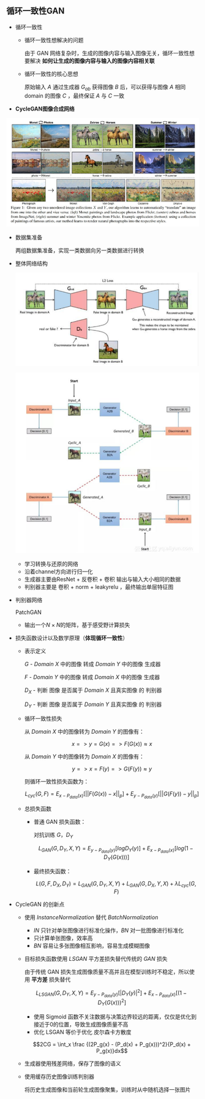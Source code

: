 ## 循环一致性GAN

- 循环一致性

	- 循环一致性想解决的问题

		由于 GAN 网络复杂时，生成的图像内容与输入图像无关，循环一致性想要解决 **如何让生成的图像内容与输入的图像内容相关联**
        
    - 循环一致性的核心思想

		原始输入 $A$ 通过生成器 $G_{ab}$ 获得图像 $B$ 后，可以获得与图像 $A$ 相同 domain 的图像 $C$ ，最终保证 $A$ 与 $C$ 一致


- **CycleGAN图像合成网络**

![](./img/8.png)

- 数据集准备

    两组数据集准备，实现一类数据向另一类数据进行转换

- 整体网络结构

    ![](./img/9.png)

    ![](./img/10.png)

    - 学习转换与还原的网络
    - 沿着channel方向进行归一化 
    - 生成器主要由ResNet + 反卷积 + 卷积 输出与输入大小相同的数据 
    - 判别器主要是 卷积 + norm + leakyrelu ，最终输出单层特征图

- 判别器网络

    PatchGAN

    - 输出一个$N \times N$的矩阵，基于感受野计算损失

- 损失函数设计以及数学原理（**体现循环一致性**）

	- 表示定义

		$G$ - $Domain$ $X$ 中的图像 转成  $Domain$ $Y$ 中的图像 生成器
        
        $F$ - $Domain$ $Y$ 中的图像 转成  $Domain$ $X$ 中的图像 生成器
        
        $D_{X}$ - 判断 图像 是否属于 $Domain$ $X$ 且真实图像 的 判别器
        
        $D_{Y}$ - 判断 图像 是否属于 $Domain$ $Y$ 且真实图像 的 判别器
        
    - 循环一致性损失

		从 $Domain$ $X$ 中的图像转为 $Domain$ $Y$ 的图像有：
        
        $$x => y = G(x) => F(G(x)) \approx x$$
        
        从 $Domain$ $Y$ 中的图像转为 $Domain$ $X$ 的图像有：
        
        $$y => x = F(y) => G(F(y)) \approx y$$
        
        则循环一致性损失函数为：
        
        $$L_{cyc}(G,F) = E_{x-P_{data}(x)}[||F(G(x)) - x||_{p}] + E_{y-P_{data}(y)}[||G(F(y)) - y||_{p}]$$
        
  - 总损失函数

	- 普通 GAN 损失函数：
    
        对抗训练 $G，D_Y$

        $$L_{GAN}(G,D_{Y}, X, Y) = E_{y-P_{data}(y)}[logD_Y(y)] + E_{x-P_{data}(x)}[log(1-D_Y(G(x)))]$$
    
    - 最终损失函数：
    
        $$ L(G,F,D_X,D_Y) = L_{GAN}(G,D_{Y}, X, Y) + L_{GAN}(G,D_{X}, Y, X) + \lambda L_{cyc}(G,F)$$
        
- CycleGAN 的创新点

	- 使用 $Instance Normalization$ 替代 $Batch Normalization$
		
        - $IN$ 只针对单张图像进行标准化操作，$BN$ 对一批图像进行标准化
        - 只计算单张图像，效率高
        - $BN$ 容易让多张图像相互影响，容易生成模糊图像

	- 目标损失函数使用 $LSGAN$ 平方差损失替代传统的 $GAN$ 损失

		由于传统 GAN 损失生成图像质量不高并且在模型训练时不稳定，所以使用 **平方差** 损失替代      
        
        $$L_{LSGAN}(G,D_{Y}, X, Y) = E_{y-P_{data}(y)}[|D_Y(y)|^2] + E_{x-P_{data}(x)}[(1-D_Y(G(x)))^2]$$
        
        - 使用 Sigmoid 函数不关注数据与决策边界较远的距离，仅仅是优化到接近于$0$的位置，导致生成图像质量不高
        - 优化 LSGAN 等价于优化 皮尔森卡方散度

		$$2CG = \int_x \frac {(2P_g(x) - (P_d(x) + P_g(x)))^2}{P_d(x) + P_g(x)}dx$$
        
    - 生成器使用残差网络，保存了图像的语义
    - 使用缓存历史图像训练判别器

		将历史生成图像和当前轮生成图像聚集，训练时从中随机选择一张图片  

		
